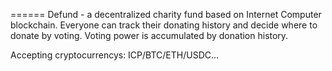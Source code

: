 
======
Defund - a decentralized charity fund based on Internet Computer blockchain. Everyone can track their donating history and decide where to donate by voting. Voting power is accumulated by donation history.

Accepting cryptocurrencys: ICP/BTC/ETH/USDC...
